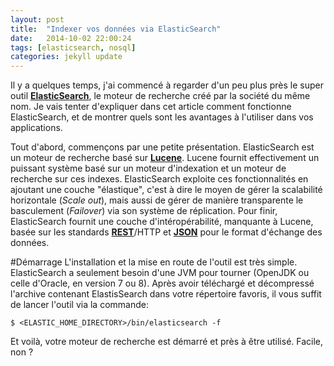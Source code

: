 ```yaml
---
layout: post
title:  "Indexer vos données via ElasticSearch"
date:   2014-10-02 22:00:24
tags: [elasticsearch, nosql]
categories: jekyll update
---
```

Il y a quelques temps, j'ai commencé à regarder d'un peu plus près le super outil 
[**ElasticSearch**](http://www.elasticsearch.org/), le moteur de recherche créé par la société du même nom. 
Je vais tenter d'expliquer dans cet article comment fonctionne ElasticSearch, et de montrer quels sont les avantages 
à l'utiliser dans vos applications.

Tout d'abord, commençons par une petite présentation. ElasticSearch est un moteur de recherche basé sur [**Lucene**](http://lucene.apache.org/).
Lucene fournit effectivement un puissant système basé sur un moteur d'indexation et un moteur de recherche sur ces indexes.
ElasticSearch exploite ces fonctionnalités en ajoutant une couche "élastique", c'est à dire le moyen de gérer la scalabilité horizontale (*Scale out*),
mais aussi de gérer de manière transparente le basculement (*Failover*) via son système de réplication. Pour finir, 
ElasticSearch fournit une couche d'intéropérabilité, manquante à Lucene, basée sur les standards 
[**REST**](http://fr.wikipedia.org/wiki/Representational_State_Transfer)/HTTP et [**JSON**](http://json.org/) pour le format d'échange des données.

#Démarrage
L'installation et la mise en route de l'outil est très simple. ElasticSearch a seulement besoin d'une JVM pour tourner 
(OpenJDK ou celle d'Oracle, en version 7 ou 8). Après avoir téléchargé et décompressé l'archive contenant ElastisSearch dans votre répertoire 
favoris, il vous suffit de lancer l'outil via la commande:
    
    $ <ELASTIC_HOME_DIRECTORY>/bin/elasticsearch -f

Et voilà, votre moteur de recherche est démarré et près à être utilisé. Facile, non ?

